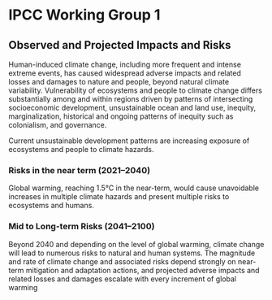 # IPCC Working Group 1

## Observed and Projected Impacts and Risks

Human-induced climate change, including more frequent and intense extreme events, has caused widespread adverse impacts and related losses and damages to nature and people, beyond natural climate variability. 
Vulnerability of ecosystems and people to climate change differs substantially among and within regions driven by patterns of intersecting socioeconomic development, unsustainable ocean and land use, inequity, marginalization, historical and ongoing patterns of inequity such as colonialism, and governance. 

Current unsustainable development patterns are increasing exposure of ecosystems and people to climate hazards. 

### Risks in the near term (2021–2040)
Global warming, reaching 1.5°C in the near-term, would cause unavoidable increases in multiple climate hazards and present multiple risks to ecosystems and humans. 

### Mid to Long-term Risks (2041–2100)
Beyond 2040 and depending on the level of global warming, climate change will lead to numerous risks to natural and human systems. 
The magnitude and rate of climate change and associated risks depend strongly on near-term mitigation and adaptation actions, and projected adverse impacts and related losses and damages escalate with every increment of global warming